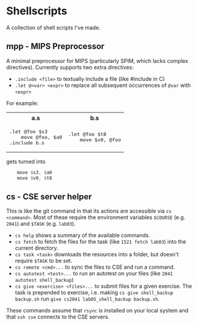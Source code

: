 # Shellscripts

A collection of shell scripts I've made.

## mpp - MIPS Preprocessor

A minimal preprocessor for MIPS (particularly SPIM, which lacks complex directives). Currently supports two extra directives:

- `.include <file>` to textually include a file (like #include in C)
- `.let @<var> <expr>` to replace all subsequent occurrences of `@var` with `<expr>`

For example:

<table>
<tr> <th>a.s</th> <th>b.s</th> </tr>
<tr> <td><pre lang="asm">
.let @foo $s3
	move @foo, $a0
.include b.s
</pre></td>

<td><pre lang="asm">
.let @foo $t8
	move $v0, @foo
</pre></td>
</table>

gets turned into

```asm
	move $s3, $a0
	move $v0, $t8
```

## cs - CSE server helper

This is like the git command in that its actions are accessible via `cs <command>`. Most of these require the environment variables `$COURSE` (e.g. `2041`) and `$TASK` (e.g. `lab03`).

- `cs help` shows a summary of the available commands.
- `cs fetch` to fetch the files for the task (like `1521 fetch lab03`) into the current directory.
- `cs task <task>` downloads the resources into a folder, but doesn't require `$TASK` to be set.
- `cs remote <cmd>...` to sync the files to CSE and run a command.
- `cs autotest <test>...` to run an autotest on your files (like `2041 autotest shell_backup`)
- `cs give <exercise> <files>...` to submit files for a given exercise. The task is prepended to exercise, i.e. making `cs give shell_backup backup.sh` run `give cs2041 lab05_shell_backup backup.sh`.

These commands assume that `rsync` is installed on your local system and that `ssh cse` connects to the CSE servers.
